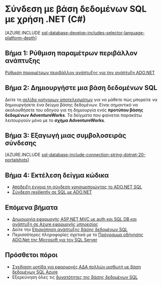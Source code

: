 <properties
    pageTitle="Σύνδεση με βάση δεδομένων SQL με χρήση .NET (C#) | Microsoft Azure"
    description="Χρησιμοποιήστε το δείγμα κώδικα σε αυτό γρήγορης έναρξης για να δημιουργήσετε μια εφαρμογή σύγχρονο με C# και αντίγραφα ασφαλείας των ισχυρών σχεσιακή βάση δεδομένων στο cloud με βάση δεδομένων SQL Azure."
    services="sql-database"
    documentationCenter=""
    authors="tobbox"
    manager="jhubbard"
    editor=""/>

<tags
    ms.service="sql-database"
    ms.workload="drivers"
    ms.tgt_pltfrm="na"
    ms.devlang="dotnet"
    ms.topic="article"
    ms.date="06/16/2016"
    ms.author="tobiast"/>

# <a name="connect-to-sql-database-by-using-net-c"></a>Σύνδεση με βάση δεδομένων SQL με χρήση .NET (C#)

[AZURE.INCLUDE [sql-database-develop-includes-selector-language-platform-depth](../../includes/sql-database-develop-includes-selector-language-platform-depth.md)] 

## <a name="step-1--configure-development-environment"></a>Βήμα 1: Ρύθμιση παραμέτρων περιβάλλον ανάπτυξης

[Ρύθμιση παραμέτρων περιβάλλον ανάπτυξης για την ανάπτυξη ADO.NET](https://msdn.microsoft.com/library/mt718321.aspx)

## <a name="step-2-create-a-sql-database"></a>Βήμα 2: Δημιουργήστε μια βάση δεδομένων SQL

Δείτε τη [σελίδα γρήγορων αποτελεσμάτων](sql-database-get-started.md) για να μάθετε πώς μπορείτε να δημιουργήσετε ένα δείγμα βάσης δεδομένων.  Είναι σημαντικό να ακολουθήσετε του οδηγού για τη δημιουργία ενός **προτύπου βάσης δεδομένων AdventureWorks**. Τα δείγματα που φαίνεται παρακάτω λειτουργούν μόνο με το **σχήμα AdventureWorks**.  

## <a name="step-3--get-connection-string"></a>Βήμα 3: Εξαγωγή μιας συμβολοσειράς σύνδεσης

[AZURE.INCLUDE [sql-database-include-connection-string-dotnet-20-portalshots](../../includes/sql-database-include-connection-string-dotnet-20-portalshots.md)]

## <a name="step-4-run-sample-code"></a>Βήμα 4: Εκτέλεση δείγμα κώδικα

* [Απόδειξη έννοια τη σύνδεση χρησιμοποιώντας το ADO.NET SQL](https://msdn.microsoft.com/library/mt718320.aspx)
* [Σύνδεση resiliently σε SQL με ADO.NET](https://msdn.microsoft.com/library/mt703195.aspx)

## <a name="next-steps"></a>Επόμενα βήματα

* [Δημιουργία εφαρμογής ASP.NET MVC με auth και SQL DB και ανάπτυξη σε Azure εφαρμογής υπηρεσίας]( ../app-service-web/web-sites-dotnet-deploy-aspnet-mvc-app-membership-oauth-sql-database.md)
* Δείτε την [Επισκόπηση ανάπτυξης βάσης δεδομένων SQL](sql-database-develop-overview.md)
* Περισσότερες πληροφορίες σχετικά με το [Πρόγραμμα οδήγησης ADO.Net της Microsoft για τον SQL Server](https://msdn.microsoft.com/library/mt657768.aspx)

## <a name="additional-resources"></a>Πρόσθετοι πόροι 

* [Σχεδίαση μοτίβα για εφαρμογές ΑΔΑ πολλών μισθωτή με βάση δεδομένων SQL Azure](sql-database-design-patterns-multi-tenancy-saas-applications.md)
* Εξερεύνηση όλες τις [δυνατότητες της βάσης δεδομένων SQL](https://azure.microsoft.com/services/sql-database/)





